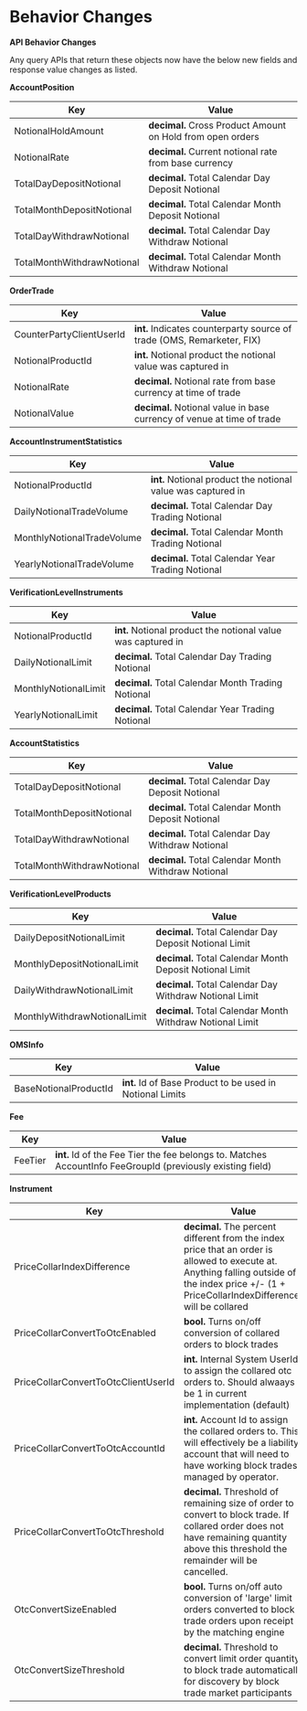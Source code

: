 # Behavior Changes

**API Behavior Changes**

Any query APIs that return these objects now have the below new fields and response value changes as listed.

**AccountPosition**

| Key                        | Value                                                      |
| -------------------------- | ---------------------------------------------------------- |
| NotionalHoldAmount         | **decimal.** Cross Product Amount on Hold from open orders |
| NotionalRate               | **decimal.** Current notional rate from base currency      |
| TotalDayDepositNotional    | **decimal.** Total Calendar Day Deposit Notional           |
| TotalMonthDepositNotional  | **decimal.** Total Calendar Month Deposit Notional         |
| TotalDayWithdrawNotional   | **decimal.** Total Calendar Day Withdraw Notional          |
| TotalMonthWithdrawNotional | **decimal.** Total Calendar Month Withdraw Notional        |

**OrderTrade**

| Key                      | Value                                                                  |
| ------------------------ | ---------------------------------------------------------------------- |
| CounterPartyClientUserId | **int.** Indicates counterparty source of trade (OMS, Remarketer, FIX) |
| NotionalProductId        | **int.** Notional product the notional value was captured in           |
| NotionalRate             | **decimal.** Notional rate from base currency at time of trade         |
| NotionalValue            | **decimal.** Notional value in base currency of venue at time of trade |

**AccountInstrumentStatistics**

| Key                        | Value                                                        |
| -------------------------- | ------------------------------------------------------------ |
| NotionalProductId          | **int.** Notional product the notional value was captured in |
| DailyNotionalTradeVolume   | **decimal.** Total Calendar Day Trading Notional             |
| MonthlyNotionalTradeVolume | **decimal.** Total Calendar Month Trading Notional           |
| YearlyNotionalTradeVolume  | **decimal.** Total Calendar Year Trading Notional            |

**VerificationLevelInstruments**

| Key                  | Value                                                        |
| -------------------- | ------------------------------------------------------------ |
| NotionalProductId    | **int.** Notional product the notional value was captured in |
| DailyNotionalLimit   | **decimal.** Total Calendar Day Trading Notional             |
| MonthlyNotionalLimit | **decimal.** Total Calendar Month Trading Notional           |
| YearlyNotionalLimit  | **decimal.** Total Calendar Year Trading Notional            |

**AccountStatistics**

| Key                        | Value                                               |
| -------------------------- | --------------------------------------------------- |
| TotalDayDepositNotional    | **decimal.** Total Calendar Day Deposit Notional    |
| TotalMonthDepositNotional  | **decimal.** Total Calendar Month Deposit Notional  |
| TotalDayWithdrawNotional   | **decimal.** Total Calendar Day Withdraw Notional   |
| TotalMonthWithdrawNotional | **decimal.** Total Calendar Month Withdraw Notional |

**VerificationLevelProducts**

| Key                          | Value                                                     |
| ---------------------------- | --------------------------------------------------------- |
| DailyDepositNotionalLimit    | **decimal.** Total Calendar Day Deposit Notional Limit    |
| MonthlyDepositNotionalLimit  | **decimal.** Total Calendar Month Deposit Notional Limit  |
| DailyWithdrawNotionalLimit   | **decimal.** Total Calendar Day Withdraw Notional Limit   |
| MonthlyWithdrawNotionalLimit | **decimal.** Total Calendar Month Withdraw Notional Limit |

**OMSInfo**

| Key                   | Value                                                     |
| --------------------- | --------------------------------------------------------- |
| BaseNotionalProductId | **int.** Id of Base Product to be used in Notional Limits |

**Fee**

| Key     | Value                                                                                                      |
| ------- | ---------------------------------------------------------------------------------------------------------- |
| FeeTier | **int.** Id of the Fee Tier the fee belongs to. Matches AccountInfo FeeGroupId (previously existing field) |

**Instrument**

| Key                                 | Value                                                                                                                                                                                             |
| ----------------------------------- | ------------------------------------------------------------------------------------------------------------------------------------------------------------------------------------------------- |
| PriceCollarIndexDifference          | **decimal.** The percent different from the index price that an order is allowed to execute at. Anything falling outside of the index price +/- (1 + PriceCollarIndexDifference) will be collared |
| PriceCollarConvertToOtcEnabled      | **bool.** Turns on/off conversion of collared orders to block trades                                                                                                                              |
| PriceCollarConvertToOtcClientUserId | **int.** Internal System UserId to assign the collared otc orders to. Should alwaays be 1 in current implementation (default)                                                                     |
| PriceCollarConvertToOtcAccountId    | **int.** Account Id to assign the collared orders to. This will effectively be a liability account that will need to have working block trades managed by operator.                               |
| PriceCollarConvertToOtcThreshold    | **decimal.** Threshold of remaining size of order to convert to block trade. If collared order does not have remaining quantity above this threshold the remainder will be cancelled.             |
| OtcConvertSizeEnabled               | **bool.** Turns on/off auto conversion of 'large' limit orders converted to block trade orders upon receipt by the matching engine                                                                |
| OtcConvertSizeThreshold             | **decimal.** Threshold to convert limit order quantity to block trade automatically for discovery by block trade market participants                                                              |
